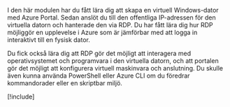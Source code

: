 I den här modulen har du fått lära dig att skapa en virtuell Windows-dator med Azure Portal. Sedan anslöt du till den offentliga IP-adressen för den virtuella datorn och hanterade den via RDP. Du har fått lära dig hur RDP möjliggör en upplevelse i Azure som är jämförbar med att logga in interaktivt till en fysisk dator.

Du fick också lära dig att RDP gör det möjligt att interagera med operativsystemet och programvara i den virtuella datorn, och att portalen gör det möjligt att konfigurera virtuell maskinvara och anslutning. Du skulle även kunna använda PowerShell eller Azure CLI om du föredrar kommandorader eller en skriptbar miljö.

<!-- Cleanup sandbox -->
[!include[](../../../includes/azure-sandbox-cleanup.md)]
